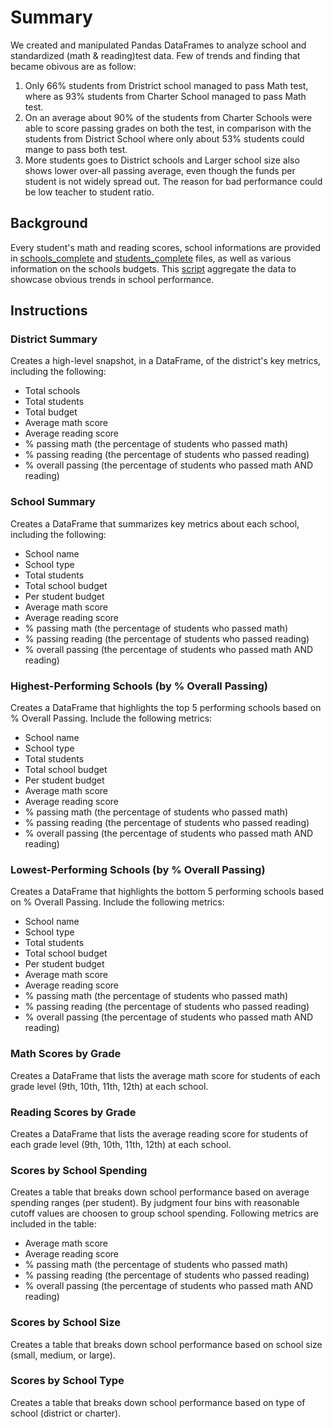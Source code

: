 # Summary
We created and manipulated Pandas DataFrames to analyze school and standardized (math & reading)test data. Few of trends and finding that became obivous are as follow:

1. Only 66% students from Dristrict school managed to pass Math test, where as 93% students from Charter School managed to pass Math test. 
2. On an average about 90% of the students from Charter Schools were able to score passing grades on both the test, in comparison with the students from District School where only about 53% students could mange to pass both test.
3. More students goes to District schools and Larger school size also shows lower over-all passing average, even though the funds per student is not widely spread out. The reason for bad performance could be low teacher to student ratio.  


## Background

Every student's math and reading scores, school informations are provided in [schools_complete](PyCitySchools/Resources/schools_complete) and [students_complete](PyCitySchools/Resources/students_complete) files, as well as various information on the schools budgets. 
This [script](PyCitySchools/PyCitySchools_starter.ipynb) aggregate the data to showcase obvious trends in school performance.

## Instructions

### District Summary

Creates a high-level snapshot, in a DataFrame, of the district's key metrics, including the following:

* Total schools
* Total students
* Total budget
* Average math score
* Average reading score
* % passing math (the percentage of students who passed math)
* % passing reading (the percentage of students who passed reading)
* % overall passing (the percentage of students who passed math AND reading)

### School Summary

Creates a DataFrame that summarizes key metrics about each school, including the following:

* School name
* School type
* Total students
* Total school budget
* Per student budget
* Average math score
* Average reading score
* % passing math (the percentage of students who passed math)
* % passing reading (the percentage of students who passed reading)
* % overall passing (the percentage of students who passed math AND reading)

### Highest-Performing Schools (by % Overall Passing)

Creates a DataFrame that highlights the top 5 performing schools based on % Overall Passing. Include the following metrics:

* School name
* School type
* Total students
* Total school budget
* Per student budget
* Average math score
* Average reading score
* % passing math (the percentage of students who passed math)
* % passing reading (the percentage of students who passed reading)
* % overall passing (the percentage of students who passed math AND reading)


### Lowest-Performing Schools (by % Overall Passing)

Creates a DataFrame that highlights the bottom 5 performing schools based on % Overall Passing. Include the following metrics:

* School name
* School type
* Total students
* Total school budget
* Per student budget
* Average math score
* Average reading score
* % passing math (the percentage of students who passed math)
* % passing reading (the percentage of students who passed reading)
* % overall passing (the percentage of students who passed math AND reading)

### Math Scores by Grade

Creates a DataFrame that lists the average math score for students of each grade level (9th, 10th, 11th, 12th) at each school.

### Reading Scores by Grade

Creates a DataFrame that lists the average reading score for students of each grade level (9th, 10th, 11th, 12th) at each school.

### Scores by School Spending

Creates a table that breaks down school performance based on average spending ranges (per student). By judgment four bins with reasonable cutoff values are choosen to group school spending. Following metrics are included in the table:

* Average math score
* Average reading score
* % passing math (the percentage of students who passed math)
* % passing reading (the percentage of students who passed reading)
* % overall passing (the percentage of students who passed math AND reading)

### Scores by School Size

Creates a table that breaks down school performance based on school size (small, medium, or large).
### Scores by School Type

Creates a table that breaks down school performance based on type of school (district or charter).

